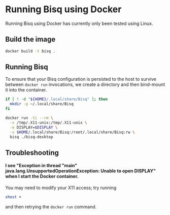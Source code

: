 # Running Bisq using Docker

Running Bisq using Docker has currently only been tested using Linux.

## Build the image

```sh
docker build -t bisq .
```

## Running Bisq

To ensure that your Bisq configuration is persisted to the host
to survive between `docker run` invocations,
we create a directory and then bind-mount it into the container.

```sh
if [ ! -d "${HOME}/.local/share/Bisq" ]; then
  mkdir -p ~/.local/share/Bisq
fi

docker run -ti --rm \
  -v /tmp/.X11-unix:/tmp/.X11-unix \
  -e DISPLAY=$DISPLAY \
  -v $HOME/.local/share/Bisq:/root/.local/share/Bisq:rw \
  bisq ./bisq-desktop
```

## Troubleshooting

#### I see "Exception in thread "main" java.lang.UnsupportedOperationException: Unable to open DISPLAY" when I start the Docker container.

You may need to modify your X11 access; try running 
```sh
xhost +
```

and then retrying the `docker run` command.
